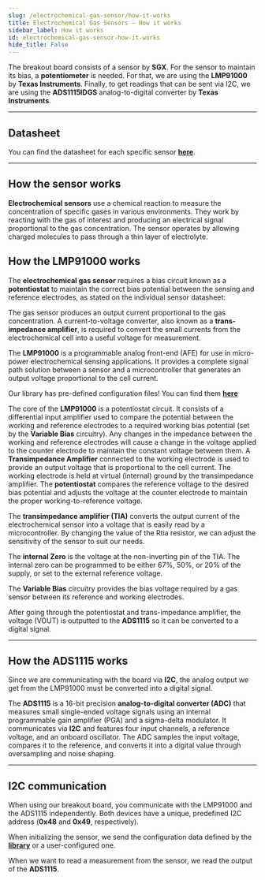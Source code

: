 ```yaml
---
slug: /electrochemical-gas-sensor/how-it-works 
title: Electrochemical Gas Sensors – How it works
sidebar_label: How it works
id: electrochemical-gas-sensor-how-it-works 
hide_title: False
---  
```


The breakout board consists of a sensor by **SGX**. For the sensor to maintain its bias, a **potentiometer** is needed. For that, we are using the **LMP91000** by **Texas Instruments**. Finally, to get readings that can be sent via I2C, we are using the **ADS1115IDGS** analog-to-digital converter by **Texas Instruments**.

<CenteredImage src="/img/electrochemical-gas-sensor/sensor.webp" alt="Sensor on board" caption="Gas sensor on board" width="60%" />

<CenteredImage src="/img/electrochemical-gas-sensor/lmp91000.webp" alt="LMP91000 on board" caption="LMP91000 on board" width="60%" />

<CenteredImage src="/img/electrochemical-gas-sensor/ads1115.webp" alt="ADS1115IDGS on board" caption="ADS1115IDGS on board" width="60%" />

---

## Datasheet
  
<QuickLink  
  title="LMP91000 Datasheet"  
  description="Detailed technical documentation for the LMP91000 potentiometer"  
  url="https://www.ti.com/lit/ds/symlink/lmp91000.pdf?ts=1744317455622&ref_url=https%253A%252F%252Fwww.mouser.at%252F"  
/>

<QuickLink  
  title="ADS1115IDGS Datasheet"  
  description="Detailed technical documentation for the ADS1115IDGS"  
  url="https://www.ti.com/lit/ds/symlink/ads1115.pdf?ts=1744268937468&ref_url=https%253A%252F%252Fwww.ti.com%252Fproduct%252Fde-de%252FADS1115%252Fpart-details%252FADS1115IRUGT"  
/>

<InfoBox>You can find the datasheet for each specific sensor [**here**](/documentation/electrochemical-gas-sensor/hardware/#sensor-datasheets).</InfoBox>

---

## How the sensor works

**Electrochemical sensors** use a chemical reaction to measure the concentration of specific gases in various environments. They work by reacting with the gas of interest and producing an electrical signal proportional to the gas concentration. The sensor operates by allowing charged molecules to pass through a thin layer of electrolyte.

<CenteredImage src="/img/electrochemical-gas-sensor/sensor_diagram.png" alt="Block Diagram of Typical Gas Detection System" caption="Block Diagram of Typical Gas Detection System" />

## How the LMP91000 works

The **electrochemical gas sensor** requires a bias circuit known as a **potentiostat** to maintain the correct bias potential between the sensing and reference electrodes, as stated on the individual sensor datasheet:

<CenteredImage src="/img/electrochemical-gas-sensor/bias table.png" alt="ADS1115IDGS on board" caption="Bias value table for SGX sensors" width="40%" />

The gas sensor produces an output current proportional to the gas concentration. A current-to-voltage converter, also known as a **trans-impedance amplifier**, is required to convert the small currents from the electrochemical cell into a useful voltage for measurement.

The **LMP91000** is a programmable analog front-end (AFE) for use in micro-power electrochemical sensing applications. It provides a complete signal path solution between a sensor and a microcontroller that generates an output voltage proportional to the cell current.

<InfoBox>Our library has pre-defined configuration files! You can find them [**here**](https://github.com/SolderedElectronics/Soldered-Electrochemical-Gas-Sensor-Arduino-Library/blob/main/src/sensorConfigData.h)</InfoBox>

The core of the **LMP91000** is a potentiostat circuit. It consists of a differential input amplifier used to compare the potential between the working and reference electrodes to a required working bias potential (set by the **Variable Bias** circuitry). Any changes in the impedance between the working and reference electrodes will cause a change in the voltage applied to the counter electrode to maintain the constant voltage between them. A **Transimpedance Amplifier** connected to the working electrode is used to provide an output voltage that is proportional to the cell current. The working electrode is held at virtual (internal) ground by the transimpedance amplifier. The **potentiostat** compares the reference voltage to the desired bias potential and adjusts the voltage at the counter electrode to maintain the proper working-to-reference voltage.

<CenteredImage src="/img/electrochemical-gas-sensor/schematic.png" alt="Simplified schematic of the LMP91000" caption="Simplified schematic of the LMP91000" />

The **transimpedance amplifier (TIA)** converts the output current of the electrochemical sensor into a voltage that is easily read by a microcontroller. By changing the value of the Rtia resistor, we can adjust the sensitivity of the sensor to suit our needs.

The **internal Zero** is the voltage at the non-inverting pin of the TIA. The internal zero can be programmed to be either 67%, 50%, or 20% of the supply, or set to the external reference voltage.

The **Variable Bias** circuitry provides the bias voltage required by a gas sensor between its reference and working electrodes.


After going through the potentiostat and trans-impedance amplifier, the voltage (VOUT) is outputted to the **ADS1115** so it can be converted to a digital signal.

---

## How the ADS1115 works

Since we are communicating with the board via **I2C**, the analog output we get from the LMP91000 must be converted into a digital signal.

The **ADS1115** is a 16-bit precision **analog-to-digital converter (ADC)** that measures small single-ended voltage signals using an internal programmable gain amplifier (PGA) and a sigma-delta modulator. It communicates via **I2C** and features four input channels, a reference voltage, and an onboard oscillator. The ADC samples the input voltage, compares it to the reference, and converts it into a digital value through oversampling and noise shaping.

<CenteredImage src="/img/electrochemical-gas-sensor/ADS1115_diagram.png" alt="ADS1115 Block Diagram" caption="ADS1115 Block Diagram" />

---

## I2C communication

When using our breakout board, you communicate with the LMP91000 and the ADS1115 independently. Both devices have a unique, predefined I2C address (**0x48** and **0x49**, respectively).

When initializing the sensor, we send the configuration data defined by the [**library**](https://github.com/SolderedElectronics/Soldered-Electrochemical-Gas-Sensor-Arduino-Library/blob/main/src/sensorConfigData.h) or a user-configured one.

When we want to read a measurement from the sensor, we read the output of the **ADS1115**.